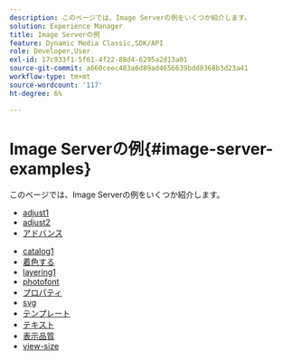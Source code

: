 ```yaml
---
description: このページでは、Image Serverの例をいくつか紹介します。
solution: Experience Manager
title: Image Serverの例
feature: Dynamic Media Classic,SDK/API
role: Developer,User
exl-id: 17c933f1-5f61-4f22-88d4-6295a2d13a01
source-git-commit: a660ceec483a6d89ad4656639bdd8368b3d23a41
workflow-type: tm+mt
source-wordcount: '117'
ht-degree: 6%

---
```


# Image Serverの例{#image-server-examples}

このページでは、Image Serverの例をいくつか紹介します。
<!-- As of August 29 (and likely months or years before this date), none of the links below work anymore! -->

* [adjust1](http://crc.scene7.com/is-docs/examples/adjust1.htm)
* [adjust2](http://crc.scene7.com/is-docs/examples/adjust2.htm)
* [アドバンス](http://crc.scene7.com/is-docs/examples/advanced.htm)

<!-- * [anchors](http://crc.scene7.com/is-docs/examples/anchors.htm) -->
* [catalog1](http://crc.scene7.com/is-docs/examples/catalog1.htm)
* [着色する](http://crc.scene7.com/is-docs/examples/colorize.htm)
* [layering1](http://crc.scene7.com/is-docs/examples/layering1.htm)
* [photofont](http://crc.scene7.com/is-docs/examples/photofont.htm)
* [プロパティ](http://crc.scene7.com/is-docs/examples/properties.htm)
* [svg](http://crc.scene7.com/is-docs/examples/svg.htm)
* [テンプレート](http://crc.scene7.com/is-docs/examples/templates.htm)
* [テキスト](http://crc.scene7.com/is-docs/examples/text.htm)
* [表示品質](http://crc.scene7.com/is-docs/examples/view-quality.htm)
* [view-size](http://crc.scene7.com/is-docs/examples/view-size.htm)
